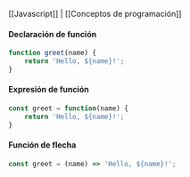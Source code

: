 [[Javascript]] | [[Conceptos de programación]]

#### Declaración de función 
```javascript
function greet(name) {
	return 'Hello, ${name}!';
}
```
#### Expresión de función
```javascript
const greet = function(name) {
	return 'Hello, ${name}!';
}
```
#### Función de flecha
```javascript
const greet = (name) => 'Hello, ${name}!';
```